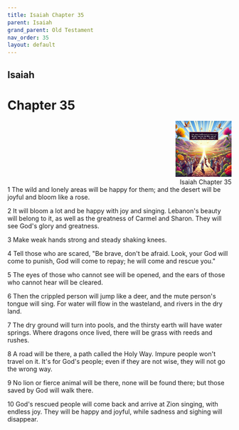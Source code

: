 ```yaml
---
title: Isaiah Chapter 35
parent: Isaiah
grand_parent: Old Testament
nav_order: 35
layout: default
---
```


## Isaiah

# Chapter 35

<div style="clear: both; text-align: right;">
    <img src="/assets/Image/Isaiah/500/35.jpg" alt="Isaiah Chapter 35" class="chapter-image" style="max-width: 25%; height: auto;"/>
    <figcaption style="font-size: 14px;">Isaiah Chapter 35</figcaption>
</div>
1 The wild and lonely areas will be happy for them; and the desert will be joyful and bloom like a rose.

2 It will bloom a lot and be happy with joy and singing. Lebanon's beauty will belong to it, as well as the greatness of Carmel and Sharon. They will see God's glory and greatness.

3 Make weak hands strong and steady shaking knees.

4 Tell those who are scared, "Be brave, don't be afraid. Look, your God will come to punish, God will come to repay; he will come and rescue you."

5 The eyes of those who cannot see will be opened, and the ears of those who cannot hear will be cleared.

6 Then the crippled person will jump like a deer, and the mute person's tongue will sing. For water will flow in the wasteland, and rivers in the dry land.

7 The dry ground will turn into pools, and the thirsty earth will have water springs. Where dragons once lived, there will be grass with reeds and rushes.

8 A road will be there, a path called the Holy Way. Impure people won't travel on it. It's for God's people; even if they are not wise, they will not go the wrong way.

9 No lion or fierce animal will be there, none will be found there; but those saved by God will walk there.

10 God's rescued people will come back and arrive at Zion singing, with endless joy. They will be happy and joyful, while sadness and sighing will disappear.


